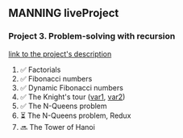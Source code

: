 ## MANNING liveProject


### Project 3. Problem-solving with recursion
[link to the project's description](https://www.manning.com/liveproject/problem-solving-with-recursion)

1. ✅ Factorials
2. ✅ Fibonacci numbers
3. ✅ Dynamic Fibonacci numbers
4. ✅ The Knight's tour ([var1](https://github.com/ppichugin/manning-problem-solving-recursion/commit/65e3ddfd3d77db1a07044b2aa349b7f48f03b6c5), [var2](https://github.com/ppichugin/manning-problem-solving-recursion/commit/d47ca6e82a9af8be7aba39ece2139d98d241e2d0))
5. ✅ The N-Queens problem
6. ⏳ The N-Queens problem, Redux
7. 🔜 The Tower of Hanoi